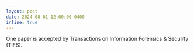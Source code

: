```yaml
---
layout: post
date: 2024-08-01 12:00:00-0400
inline: true
---
```


One paper is accepted by Transactions on Information Forensics & Security (TIFS).